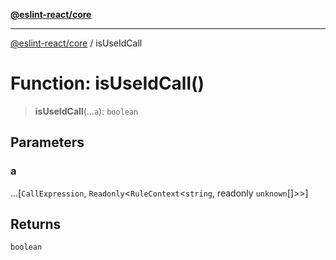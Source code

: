 [**@eslint-react/core**](../README.md)

***

[@eslint-react/core](../README.md) / isUseIdCall

# Function: isUseIdCall()

> **isUseIdCall**(...`a`): `boolean`

## Parameters

### a

...\[`CallExpression`, `Readonly`\<`RuleContext`\<`string`, readonly `unknown`[]\>\>\]

## Returns

`boolean`
